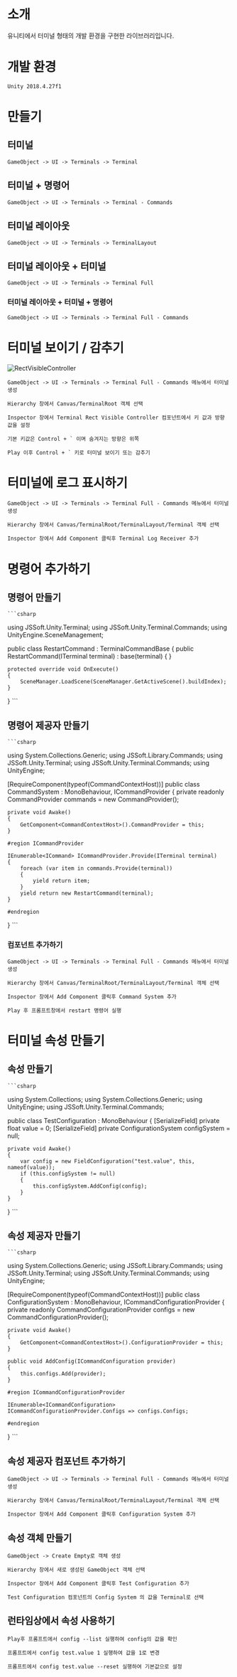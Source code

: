 # 소개

유니티에서 터미널 형태의 개발 환경을 구현한 라이브러리입니다.

# 개발 환경

    Unity 2018.4.27f1

# 만들기

## 터미널

    GameObject -> UI -> Terminals -> Terminal

## 터미널 + 명령어

    GameObject -> UI -> Terminals -> Terminal - Commands

## 터미널 레이아웃

    GameObject -> UI -> Terminals -> TerminalLayout

## 터미널 레이아웃 + 터미널

    GameObject -> UI -> Terminals -> Terminal Full

### 터미널 레이아웃 + 터미널 + 명령어

    GameObject -> UI -> Terminals -> Terminal Full - Commands

# 터미널 보이기 / 감추기

![RectVisibleController](./Documents/RectVisibleController.gif)

    GameObject -> UI -> Terminals -> Terminal Full - Commands 메뉴에서 터미널 생성

    Hierarchy 창에서 Canvas/TerminalRoot 객체 선택

    Inspector 창에서 Terminal Rect Visible Controller 컴포넌트에서 키 값과 방향 값을 설정

    기본 키값은 Control + ` 이며 숨겨지는 방향은 위쪽

    Play 이후 Control + ` 키로 터미널 보이기 또는 감추기

# 터미널에 로그 표시하기

    GameObject -> UI -> Terminals -> Terminal Full - Commands 메뉴에서 터미널 생성

    Hierarchy 창에서 Canvas/TerminalRoot/TerminalLayout/Terminal 객체 선택

    Inspector 창에서 Add Component 클릭후 Terminal Log Receiver 추가

# 명령어 추가하기

## 명령어 만들기

    ```csharp
using JSSoft.Unity.Terminal;
using JSSoft.Unity.Terminal.Commands;
using UnityEngine.SceneManagement;

public class RestartCommand : TerminalCommandBase
{
    public RestartCommand(ITerminal terminal)
        : base(terminal)
    {
    }

    protected override void OnExecute()
    {
        SceneManager.LoadScene(SceneManager.GetActiveScene().buildIndex);
    }
}
    ```

## 명령어 제공자 만들기

    ```csharp
using System.Collections.Generic;
using JSSoft.Library.Commands;
using JSSoft.Unity.Terminal;
using JSSoft.Unity.Terminal.Commands;
using UnityEngine;

[RequireComponent(typeof(CommandContextHost))]
public class CommandSystem : MonoBehaviour, ICommandProvider
{
    private readonly CommandProvider commands = new CommandProvider();

    private void Awake()
    {
        GetComponent<CommandContextHost>().CommandProvider = this;
    }

    #region ICommandProvider

    IEnumerable<ICommand> ICommandProvider.Provide(ITerminal terminal)
    {
        foreach (var item in commands.Provide(terminal))
        {
            yield return item;
        }
        yield return new RestartCommand(terminal);
    }

    #endregion
}
    ```

### 컴포넌트 추가하기

    GameObject -> UI -> Terminals -> Terminal Full - Commands 메뉴에서 터미널 생성

    Hierarchy 창에서 Canvas/TerminalRoot/TerminalLayout/Terminal 객체 선택

    Inspector 창에서 Add Component 클릭후 Command System 추가

    Play 후 프롬프트창에서 restart 명령어 실행

# 터미널 속성 만들기

## 속성 만들기

    ```csharp
using System.Collections;
using System.Collections.Generic;
using UnityEngine;
using JSSoft.Unity.Terminal.Commands;

public class TestConfiguration : MonoBehaviour
{
    [SerializeField]
    private float value = 0;
    [SerializeField]
    private ConfigurationSystem configSystem = null;

    private void Awake()
    {
        var config = new FieldConfiguration("test.value", this, nameof(value));
        if (this.configSystem != null)
        {
            this.configSystem.AddConfig(config);
        }
    }
}
    ```

## 속성 제공자 만들기

    ```csharp
using System.Collections.Generic;
using JSSoft.Library.Commands;
using JSSoft.Unity.Terminal;
using JSSoft.Unity.Terminal.Commands;
using UnityEngine;

[RequireComponent(typeof(CommandContextHost))]
public class ConfigurationSystem : MonoBehaviour, ICommandConfigurationProvider
{
    private readonly CommandConfigurationProvider configs = new CommandConfigurationProvider();

    private void Awake()
    {
        GetComponent<CommandContextHost>().ConfigurationProvider = this;
    }

    public void AddConfig(ICommandConfiguration provider)
    {
        this.configs.Add(provider);
    }

    #region ICommandConfigurationProvider

    IEnumerable<ICommandConfiguration> ICommandConfigurationProvider.Configs => configs.Configs;

    #endregion
}
    ```

## 속성 제공자 컴포넌트 추가하기

    GameObject -> UI -> Terminals -> Terminal Full - Commands 메뉴에서 터미널 생성

    Hierarchy 창에서 Canvas/TerminalRoot/TerminalLayout/Terminal 객체 선택

    Inspector 창에서 Add Component 클릭후 Configuration System 추가

## 속성 객체 만들기

    GameObject -> Create Empty로 객체 생성

    Hierarchy 창에서 새로 생성된 GameObject 객체 선택

    Inspector 창에서 Add Component 클릭후 Test Configuration 추가

    Test Configuration 컴포넌트의 Config System 의 값을 Terminal로 선택

## 런타임상에서 속성 사용하기

    Play후 프롬프트에서 config --list 실행하여 config의 값을 확인

    프롬프트에서 config test.value 1 실행하여 값을 1로 변경

    프롬프트에서 config test.value --reset 실행하여 기본값으로 설정
